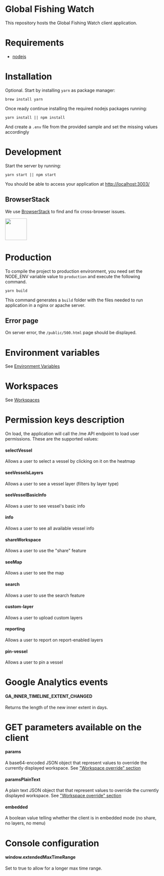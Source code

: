 # Global Fishing Watch

This repository hosts the Global Fishing Watch client application.

# Requirements

- [nodejs](https://nodejs.org/en/)

# Installation

Optional. Start by installing `yarn` as package manager:

```
brew install yarn
```

Once ready continue installing the required nodejs packages running:

```
yarn install || npm install
```

And create a `.env` file from the provided sample and set the missing values accordingly

# Development

Start the server by running:

```
yarn start || npm start
```

You should be able to access your application at [http://localhost:3003/](http://localhost:3003/)

## BrowserStack

We use [BrowserStack](https://www.browserstack.com) to find and fix cross-browser issues.

<a href="https://www.browserstack.com"><img src="https://www.browserstack.com/images/layout/browserstack-logo-600x315.png" height="70" /></a>


# Production

To compile the project to production environment, you need set the NODE_ENV variable value to `production` and
execute the following command.

```
yarn build
```

This command generates a `build` folder with the files needed to run application in a nginx or apache server.

## Error page

On server error, the `/public/500.html` page should be displayed.

# Environment variables

See <a href="https://github.com/GlobalFishingWatch/map-client/blob/develop/documentation/env_variables.md">Environment Variables</a>

# Workspaces

See <a href="https://github.com/GlobalFishingWatch/map-client/blob/develop/documentation/workspaces.md">Workspaces</a>

# Permission keys description

On load, the application will call the /me API endpoint to load user permissions. These are the supported values:

#### selectVessel

Allows a user to select a vessel by clicking on it on the heatmap

#### seeVesselsLayers

Allows a user to see a vessel layer (filters by layer type)

#### seeVesselBasicInfo

Allows a user to see vessel's basic info

#### info

Allows a user to see all available vessel info

#### shareWorkspace

Allows a user to use the "share" feature

#### seeMap

Allows a user to see the map

#### search

Allows a user to use the search feature

#### custom-layer

Allows a user to upload custom layers

#### reporting

Allows a user to report on report-enabled layers

#### pin-vessel

Allows a user to pin a vessel

# Google Analytics events

#### GA_INNER_TIMELINE_EXTENT_CHANGED

Returns the length of the new inner extent in days.

# GET parameters available on the client

#### params

A base64-encoded JSON object that represent values to override the currently displayed workspace. See <a href="https://github.com/GlobalFishingWatch/map-client/blob/develop/documentation/workspaces.md#workspace-override">"Workspace override" section</a>

#### paramsPlainText

A plain text JSON object that that represent values to override the currently displayed workspace. See <a href="https://github.com/GlobalFishingWatch/map-client/blob/develop/documentation/workspaces.md#workspace-override">"Workspace override" section</a>

#### embedded

A boolean value telling whether the client is in embedded mode (no share, no layers, no menu)

# Console configuration

#### window.extendedMaxTimeRange

Set to true to allow for a longer max time range.

